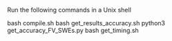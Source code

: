 Run the following commands in a Unix shell

bash compile.sh
bash get_results_accuracy.sh
python3 get_accuracy_FV_SWEs.py
bash get_timing.sh
